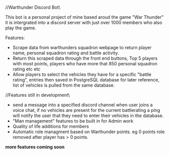 //Warthunder Discord Bot\\

This bot is a personal project of mine based aroud the game "War Thunder"
it is intergrated into a discord server with just over 1000 members who also play the game.

Features:

- Scrape data from warthunders squadron webpage to return player name, personal squadron rating and battle activity.
- Return this scraped data through the front end buttons, Top 5 players with most points, players who have more that 850 personal squadron rating etc etc
- Allow players to select the vehicles they have for a specific "battle rating", entries then saved in PostgreSQL database for later reference, list of vehicles is pulled from the same database.

//Features still in development\\
- send a message into a specified discord channel when user joins a voice chat, if no vehicles are present for the current battlerating a ping will notify the user that they need to enter their vehicles in the database.
- "Man management" features to be built in for Admin work
- Quality of life additions for members
- Automatic role managment based on Warthunder points. eg 0 points role removed after player has > 0 points.

**more features coming soon**
